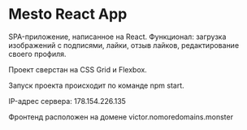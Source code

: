 # Mesto React App

SPA-приложение, написанное на React. Функционал: загрузка изображений с подписями, лайки, отзыв лайков, редактирование своего профиля.

Проект сверстан на CSS Grid и Flexbox. 

Запуск проекта происходит по команде npm start. 

IP-адрес сервера: 178.154.226.135

Фронтенд расположен на домене victor.nomoredomains.monster